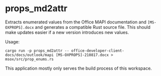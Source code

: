 # props_md2attr

Extracts enumerated values from the Office MAPI documentation and `[MS-OXPROPS].docx` and generates
a compatible Rust source file. This should make updates easier if a new version introduces new
values.

Usage:

    cargo run -p props_md2attr -- office-developer-client-docs/docs/outlook/mapi [MS-OXPROPS]-210817.docx > msox/src/prop_enums.rs

This application mostly only serves the build process of this workspace.
